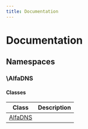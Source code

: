 ```yaml
---
title: Documentation
---
```


# Documentation


## Namespaces


### \AlfaDNS

#### Classes

| Class | Description |
|---    |---          |
| [AlfaDNS](./classes/AlfaDNS/AlfaDNS.md) | |




